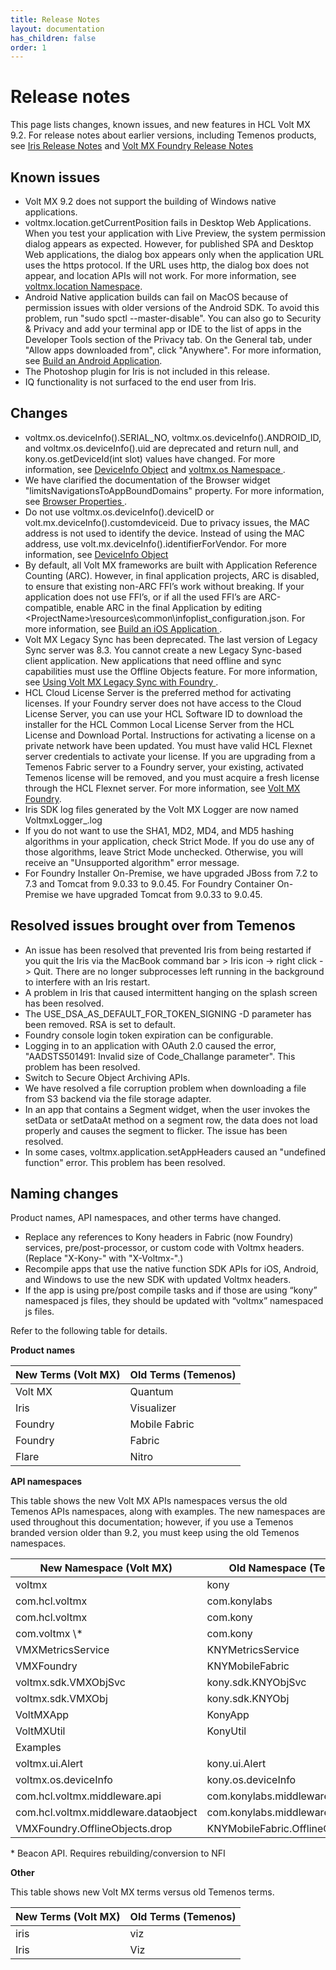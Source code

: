 ```yaml
---
title: Release Notes 
layout: documentation
has_children: false
order: 1
---
```


Release notes
=============

This page lists changes, known issues, and new features in HCL Volt MX 9.2. For release notes about earlier versions, including Temenos products, see [Iris Release Notes](Iris/iris_rel_notes/Content/VoltMX_Iris_Release_Notes.html) and [Volt MX Foundry Release Notes](Foundry/voltmx_foundry_release_notes/Content/VoltMX_Foundry_Release_Notes.html)

Known issues
-------------

- Volt MX 9.2 does not support the building of Windows native applications. 
- voltmx.location.getCurrentPosition fails in Desktop Web Applications. When you test your application with Live Preview, the system permission dialog appears as expected. However, for published SPA and Desktop Web applications, the dialog box appears only when the application URL uses the https protocol. If the URL uses http, the dialog box does not appear, and location APIs will not work. For more information, see [voltmx.location Namespace](Iris/iris_api_dev_guide/content/voltmx.location_functions.html#functions).
- Android Native application builds can fail on MacOS because of permission issues with older versions of the Android SDK. To avoid this problem, run "sudo spctl --master-disable". You can also go to Security & Privacy and add your terminal app or IDE to the list of apps in the Developer Tools section of the Privacy tab. On the General tab, under "Allow apps downloaded from", click "Anywhere". For more information, see [Build an Android Application](Iris/iris_user_guide/Content/BuildAnAppForAndroid.html).
- The Photoshop plugin for Iris is not included in this release.
- IQ functionality is not surfaced to the end user from Iris.
 

Changes
-------

- voltmx.os.deviceInfo().SERIAL_NO, voltmx.os.deviceInfo().ANDROID_ID, and voltmx.os.deviceInfo().uid are deprecated and return null, and kony.os.getDeviceId(int slot) values have changed. For more information, see [DeviceInfo Object](Iris/iris_api_dev_guide/content/voltmx.os_objects_deviceinfo.html) and [voltmx.os Namespace ](Iris/iris_api_dev_guide/content/voltmx.os_functions.html#getDeviceId).
- We have clarified the documentation of the Browser widget "limitsNavigationsToAppBoundDomains" property. For more information, see [Browser Properties ](Iris/iris_widget_prog_guide/Content/Browser_Properties.html).
- Do not use voltmx.os.deviceInfo().deviceID or volt.mx.deviceInfo().customdeviceid. Due to privacy issues, the MAC address is not used to identify the device. Instead of using the MAC address, use volt.mx.deviceInfo().identifierForVendor. For more information, see [DeviceInfo Object](Iris/iris_api_dev_guide/content/voltmx.os_objects_deviceinfo.html)  
- By default, all Volt MX frameworks are built with Application Reference Counting (ARC). However, in final application projects, ARC is disabled, to ensure that existing non-ARC FFI’s work without breaking. If your application does not use FFI’s, or if all the used FFI’s are ARC-compatible, enable ARC in the final Application by editing <WorkspaceName>\<ProjectName>\resources\common\infoplist_configuration.json. For more information, see [Build an iOS Application ](Iris/iris_user_guide/Content/BuildAnAppForiOS.html#using-application-reference-counting).
- Volt MX Legacy Sync has been deprecated. The last version of Legacy Sync server was 8.3. You cannot create a new Legacy Sync-based client application. New applications that need offline and sync capabilities must use the Offline Objects feature. For more information, see [Using Volt MX Legacy Sync with Foundry ](Foundry/voltmx_legacy_sync_with_foundry/Content/legacy_sync_with_foundry.html).
- HCL Cloud License Server is the preferred method for activating licenses. If your Foundry server does not have access to the Cloud License Server, you can use your HCL Software ID to download the installer for the HCL Common Local License Server from the HCL License and Download Portal. Instructions for activating a license on a private network have been updated. You must have valid HCL Flexnet server credentials to activate your license. If you are upgrading from a Temenos Fabric server to a Foundry server, your existing, activated Temenos license will be removed, and you must acquire a fresh license through the HCL Flexnet server. For more information, see [Volt MX Foundry](Foundry/voltmx_licensing_guide/Content/License_Activation_through_VoltMX_Server_7.2.html).
- Iris SDK log files generated by the Volt MX Logger are now named VoltmxLogger_<dateTime>.log 
- If you do not want to use the SHA1, MD2, MD4, and MD5 hashing algorithms in your application, check Strict Mode. If you do use any of those algorithms, leave Strict Mode unchecked. Otherwise, you will receive an "Unsupported algorithm" error message.
- For Foundry Installer On-Premise, we have upgraded JBoss from 7.2 to 7.3 and Tomcat from 9.0.33 to 9.0.45. For Foundry Container On-Premise we have upgraded Tomcat from 9.0.33 to 9.0.45.

Resolved issues brought over from Temenos 
-----------------------------------------

- An issue has been resolved that prevented Iris from being restarted if you quit the Iris via the MacBook command bar > Iris icon -> right click -> Quit. There are no longer subprocesses left running in the background to interfere with an Iris restart.
- A problem in Iris that caused intermittent hanging on the splash screen has been resolved.
- The USE_DSA_AS_DEFAULT_FOR_TOKEN_SIGNING -D parameter has been removed. RSA is set to default.
- Foundry console login token expiration can be configurable.
- Logging in to an application with OAuth 2.0 caused the error, "AADSTS501491: Invalid size of Code_Challange parameter". This problem has been resolved.
- Switch to Secure Object Archiving APIs.
- We have resolved a file corruption problem when downloading a file from S3 backend via the file storage adapter.
- In an app that contains a Segment widget, when the user invokes the setData or setDataAt method on a segment row, the data does not load properly and causes the segment to flicker. The issue has been resolved.
- In some cases, voltmx.application.setAppHeaders caused an "undefined function" error. This problem has been resolved.

Naming changes
--------------

Product names, API namespaces, and other terms have changed.

- Replace any references to Kony headers in Fabric (now Foundry) services, pre/post-processor, or custom code with Voltmx headers. (Replace "X-Kony-" with "X-Voltmx-".)
- Recompile apps that use the native function SDK APIs for iOS, Android, and Windows to use the new SDK with updated Voltmx headers.
- If the app is using pre/post compile tasks and if those are using “kony” namespaced js files, they should be updated with “voltmx” namespaced js files.

Refer to the following table for details.

**Product names**

<table>
  <thead>
    <tr>
      <th>New Terms (Volt MX)</th>
      <th>Old Terms (Temenos)</th>
    </tr>
  </thead>
  <tbody>
    <tr>
      <td>Volt MX</td>
      <td>Quantum</td>
    </tr>
    <tr>
      <td>Iris</td>
      <td>Visualizer</td>
    </tr>
    <tr>
      <td>Foundry</td>
      <td>Mobile Fabric</td>
    </tr>
    <tr>
      <td>Foundry</td>
      <td>Fabric</td>
    </tr>
    <tr>
      <td>Flare</td>
      <td>Nitro</td>
    </tr>
  </tbody>
</table>

**API namespaces**

This table shows the new Volt MX APIs namespaces versus the old Temenos APIs namespaces, along with examples. The new namespaces are used throughout this documentation; however, if you use a Temenos branded version older than 9.2, you must keep using the old Temenos namespaces.

<table>
  <thead>
    <tr>
      <th>New Namespace (Volt MX)</th>
      <th>Old Namespace (Temenos)</th>
    </tr>
  </thead>
  <tbody>
    <tr>
      <td>voltmx</td>
      <td>kony</td>
    </tr>
    <tr>
      <td>com.hcl.voltmx</td>
      <td>com.konylabs</td>
    </tr>
    <tr>
      <td>com.hcl.voltmx</td>
      <td>com.kony</td>
    </tr>
    <tr>
      <td>com.voltmx \*</td>
      <td>com.kony</td>
    </tr>
    <tr>
      <td>VMXMetricsService</td>
      <td>KNYMetricsService</td>
    </tr>
    <tr>
      <td>VMXFoundry</td>
      <td>KNYMobileFabric</td>
    </tr>
    <tr>
      <td>voltmx.sdk.VMXObjSvc</td>
      <td>kony.sdk.KNYObjSvc</td>
    </tr>
    <tr>
      <td>voltmx.sdk.VMXObj</td>
      <td>kony.sdk.KNYObj</td>
    </tr>
    <tr>
      <td>VoltMXApp</td>
      <td>KonyApp</td>
    </tr>
    <tr>
      <td>VoltMXUtil</td>
      <td>KonyUtil</td>
    </tr>
    <tr>
      <td>Examples</td>
      <td> </td>
    </tr>
    <tr>
      <td>voltmx.ui.Alert</td>
      <td>kony.ui.Alert</td>
    </tr>
    <tr>
      <td>voltmx.os.deviceInfo</td>
      <td>kony.os.deviceInfo</td>
    </tr>
    <tr>
      <td>com.hcl.voltmx.middleware.api</td>
      <td>com.konylabs.middleware.api</td>
    </tr>
    <tr>
      <td>com.hcl.voltmx.middleware.dataobject</td>
      <td>com.konylabs.middleware.dataobject</td>
    </tr>
    <tr>
      <td>VMXFoundry.OfflineObjects.drop</td>
      <td>KNYMobileFabric.OfflineObjects.drop</td>
    </tr>
  </tbody>
</table>

\* Beacon API. Requires rebuilding/conversion to NFI

**Other**

This table shows new Volt MX terms versus old Temenos terms.

<table>
  <thead>
    <tr>
      <th>New Terms (Volt MX)</th>
      <th>Old Terms (Temenos)</th>
    </tr>
  </thead>
  <tbody>
    <tr>
      <td>iris</td>
      <td>viz</td>
    </tr>
    <tr>
      <td>Iris</td>
      <td>Viz</td>
    </tr>
  </tbody>
</table>




